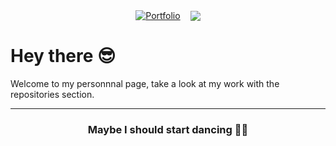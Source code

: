 <div style="display: flex; align-items: center; justify-content: center; gap: 1rem;">
<div>
<a href="https://migliacci.fr/">
<img alt="Portfolio" src="https://img.shields.io/website?style=for-the-badge&url=https%3A%2F%2Fmigliacci.fr%2F"/>
</a>
</div>
<div>
<img src="https://github-readme-stats.vercel.app/api?username=geofmigliacci&show_icons=true&icon_color=57606aff&text_color=57606a&bg_color=00000000&hide_title=true&hide_border=true" />
</div>
</div>

<h1>Hey there 😎</h1>
Welcome to my personnnal page, take a look at my work with the repositories section.

<hr/>
<div align="center">
<h3>Maybe I should start dancing 🐱‍🐉</h3>
</div>